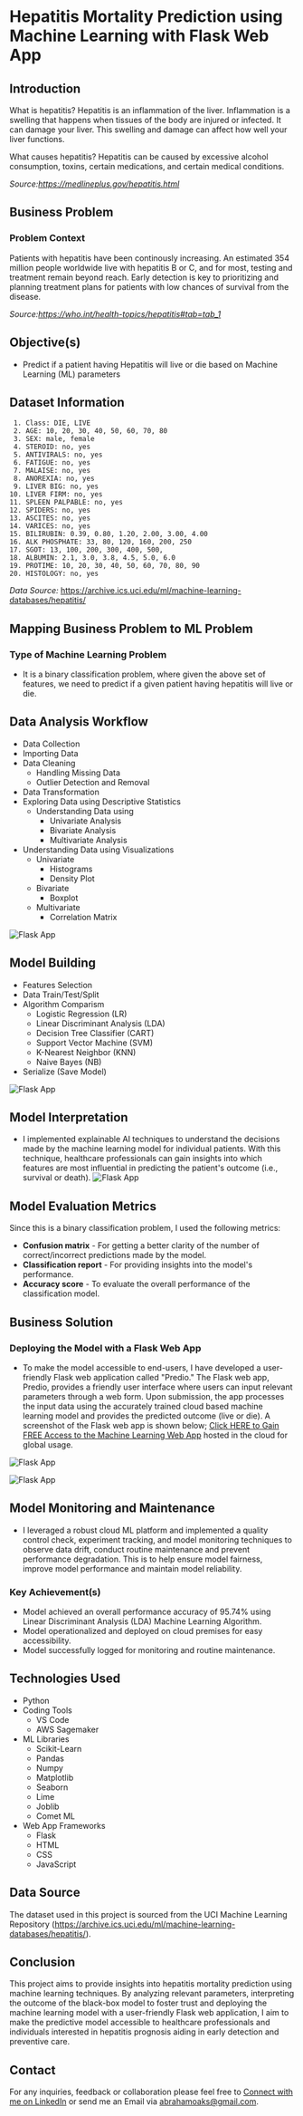 # Hepatitis Mortality Prediction using Machine Learning with Flask Web App

## Introduction 
What is hepatitis?
Hepatitis is an inflammation of the liver. Inflammation is a swelling that happens when tissues of the body are injured or infected. It can damage your liver. This swelling and damage can affect how well your liver functions.

What causes hepatitis?
Hepatitis can be caused by excessive alcohol consumption, toxins, certain medications, and certain medical conditions.

*Source:https://medlineplus.gov/hepatitis.html*

## Business Problem 
### Problem Context
Patients with hepatitis have been continously increasing. An estimated 354 million people worldwide live with hepatitis B or C, and for most, testing and treatment remain beyond reach. Early detection is key to prioritizing and planning treatment plans for patients with low chances of survival from the disease.

*Source:https://who.int/health-topics/hepatitis#tab=tab_1*

## Objective(s)
- Predict if a patient having Hepatitis will live or die based on Machine Learning (ML) parameters 


## Dataset Information
     1. Class: DIE, LIVE
     2. AGE: 10, 20, 30, 40, 50, 60, 70, 80
     3. SEX: male, female
     4. STEROID: no, yes
     5. ANTIVIRALS: no, yes
     6. FATIGUE: no, yes
     7. MALAISE: no, yes
     8. ANOREXIA: no, yes
     9. LIVER BIG: no, yes
    10. LIVER FIRM: no, yes
    11. SPLEEN PALPABLE: no, yes
    12. SPIDERS: no, yes
    13. ASCITES: no, yes
    14. VARICES: no, yes
    15. BILIRUBIN: 0.39, 0.80, 1.20, 2.00, 3.00, 4.00
    16. ALK PHOSPHATE: 33, 80, 120, 160, 200, 250
    17. SGOT: 13, 100, 200, 300, 400, 500, 
    18. ALBUMIN: 2.1, 3.0, 3.8, 4.5, 5.0, 6.0
    19. PROTIME: 10, 20, 30, 40, 50, 60, 70, 80, 90
    20. HISTOLOGY: no, yes

    
*Data Source:* https://archive.ics.uci.edu/ml/machine-learning-databases/hepatitis/


## Mapping Business Problem to ML Problem

### Type of Machine Learning Problem
+ It is a binary classification problem, where given the above set of features, we need to predict if a given patient having hepatitis will live or die.


## Data Analysis Workflow
- Data Collection
- Importing Data
- Data Cleaning
  - Handling Missing Data
  - Outlier Detection and Removal
- Data Transformation
- Exploring Data using Descriptive Statistics
  - Understanding Data using
    - Univariate Analysis
    - Bivariate Analysis
    - Multivariate Analysis
- Understanding Data using Visualizations
    - Univariate
      - Histograms
      - Density Plot
    - Bivariate
      - Boxplot
    - Multivariate
      - Correlation Matrix

![Flask App](static/histogram.png)

## Model Building 
+ Features Selection
+ Data Train/Test/Split
+ Algorithm Comparism
    - Logistic Regression (LR)
    - Linear Discriminant Analysis (LDA)
    - Decision Tree Classifier (CART)
    - Support Vector Machine (SVM)
    - K-Nearest Neighbor (KNN)
    - Naive Bayes (NB)
+ Serialize (Save Model)

![Flask App](static/model_img.png)


## Model Interpretation
 + I implemented explainable AI techniques to understand the decisions made by the machine learning model for individual patients. With this technique, healthcare professionals can gain insights into which features are most influential in predicting the patient's outcome (i.e., survival or death). 
![Flask App](static/explainer.jpg)

## Model Evaluation Metrics
Since this is a binary classification problem, I used the following metrics:
* **Confusion matrix** - For getting a better clarity of the number of correct/incorrect predictions made by the model.
* **Classification report** - For providing insights into the model's performance.
* **Accuracy score** - To evaluate the overall performance of the classification model.



## Business Solution 
  ### Deploying the Model with a Flask Web App
 + To make the model accessible to end-users, I have developed a user-friendly Flask web application called "Predio." The Flask web app, Predio, provides a friendly user interface where users can input relevant parameters through a web form. Upon submission, the app processes the input data using the accurately trained cloud based machine learning model and provides the predicted outcome (live or die). A screenshot of the Flask web app is shown below;  [Click HERE to Gain FREE Access to the Machine Learning Web App](http://abrahamoaks.pythonanywhere.com/) hosted in the cloud for global usage.


![Flask App](static/hep_assess.jpg)




![Flask App](static/hep_assess2.jpg)

## Model Monitoring and Maintenance 
- I leveraged a robust cloud ML platform and implemented a quality control check, experiment tracking, and model monitoring techniques to observe data drift, conduct routine maintenance and prevent performance degradation. This is to help ensure model fairness, improve model performance and maintain model reliability.

### Key Achievement(s)
 + Model achieved an overall performance accuracy of 95.74% using Linear Discriminant Analysis (LDA) Machine Learning Algorithm.
 + Model operationalized and deployed on cloud premises for easy accessibility.
 + Model successfully logged for monitoring and routine maintenance.
  
## Technologies Used
- Python 
- Coding Tools
   - VS Code
   - AWS Sagemaker
- ML Libraries 
  - Scikit-Learn
  - Pandas
  - Numpy
  - Matplotlib
  - Seaborn
  - Lime
  - Joblib
  - Comet ML
- Web App Frameworks 
  - Flask
  - HTML
  - CSS
  - JavaScript 

## Data Source
The dataset used in this project is sourced from the UCI Machine Learning Repository (https://archive.ics.uci.edu/ml/machine-learning-databases/hepatitis/).


## Conclusion
This project aims to provide insights into hepatitis mortality prediction using machine learning techniques. By analyzing relevant parameters, interpreting the outcome of the black-box model to foster trust and deploying the machine learning model with a user-friendly Flask web application, I aim to make the predictive model accessible to healthcare professionals and individuals interested in hepatitis prognosis aiding in early detection and preventive care.


## Contact
For any inquiries, feedback or collaboration please feel free to [Connect with me on LinkedIn](https://www.linkedin.com/in/abraham-obianke-269112197?utm_source=share&utm_campaign=share_via&utm_content=profile&utm_medium=android_app) or send me an Email via  [abrahamoaks@gmail.com](mailto:your_email@example.com).
